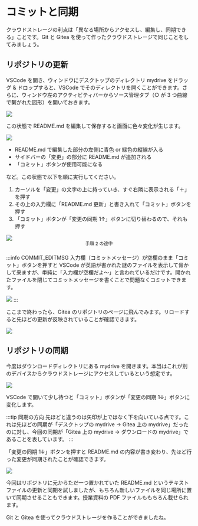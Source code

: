 # コミットと同期

クラウドストレージの利点は「異なる場所からアクセスし、編集し、同期できる」ことです。Git と Gitea を使って作ったクラウドストレージで同じことをしてみましょう。

## リポジトリの更新

VSCode を開き、ウィンドウにデスクトップのディレクトリ mydrive をドラッグ & ドロップすると、VSCode でそのディレクトリを開くことができます。さらに、ウィンドウ左のアクティビティバーからソース管理タブ（○ が 3 つ曲線で繋がれた図形）を開いておきます。

![](https://md.trap.jp/uploads/upload_255985501814ea5bb21efc809c917f6b.png)

この状態で README.md を編集して保存すると画面に色々変化が生じます。

![](https://md.trap.jp/uploads/upload_47c229573637bc782f4251f62ebdbb0d.png)

- README.md で編集した部分の左側に青色 or 緑色の縦線が入る
- サイドバーの「変更」の部分に README.md が追加される
- 「コミット」ボタンが使用可能になる

など。この状態で以下を順に実行してください。

1. カーソルを「変更」の文字の上に持っていき、すぐ右隣に表示される「＋」を押す
2. その上の入力欄に「README.md 更新」と書き入れて「コミット」ボタンを押す
3. 「コミット」ボタンが「変更の同期 1↑」ボタンに切り替わるので、それも押す

![](https://md.trap.jp/uploads/upload_d01cdf641b6400f5fde291249ad1d620.png)
<p style="font-size: 12px; text-align: center; margin: -16px 0 20px 0">手順 2 の途中</p>

:::info COMMIT_EDITMSG
入力欄（コミットメッセージ）が空欄のまま「コミット」ボタンを押すと VSCode が英語が書かれた謎のファイルを表示して脅かして来ますが、単純に「入力欄が空欄だよ〜」と言われているだけです。開かれたファイルを閉じてコミットメッセージを書くことで問題なくコミットできます。

![](https://md.trap.jp/uploads/upload_772ac859c1ca1ff326f58b8742d1056d.png)
:::

ここまで終わったら、Gitea のリポジトリのページに飛んでみます。リロードすると先ほどの更新が反映されていることが確認できます。

![](https://md.trap.jp/uploads/upload_ea783a5e23ba7064f550bb085c432a0c.png)

## リポジトリの同期

今度はダウンロードディレクトリにある mydrive を開きます。本当はこれが別のデバイスからクラウドストレージにアクセスしているという想定です。

![](https://md.trap.jp/uploads/upload_f2593de4a8caecf1165fdecf44192c5a.png)

VSCode で開いて少し待つと「コミット」ボタンが「変更の同期 1↓」ボタンに変化します。

:::tip 同期の方向
先ほどと違うのは矢印が上ではなく下を向いている点です。これは先ほどの同期が「デスクトップの mydrive → Gitea 上の mydrive」だったのに対し、今回の同期が「Gitea 上の mydrive → ダウンロードの mydrive」であることを表しています。
:::

「変更の同期 1↓」ボタンを押すと README.md の内容が書き変わり、先ほど行った変更が同期されたことが確認できます。

![](https://md.trap.jp/uploads/upload_5b4d921e64d6d1e8098ce89541ac15b9.png)

今回はリポジトリに元からただ一つ置かれていた README.md というテキストファイルの更新と同期を試しましたが、もちろん新しいファイルを同じ場所に置いて同期させることもできます。授業資料の PDF ファイルももちろん載せられます。

Git と Gitea を使ってクラウドストレージを作ることができましたね。